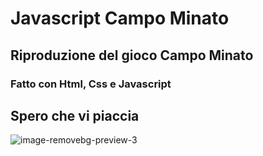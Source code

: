 # Javascript Campo Minato
## Riproduzione del gioco Campo Minato
### Fatto con Html, Css e Javascript
## Spero che vi piaccia 
![image-removebg-preview-3](https://github.com/Ibrahim-Mujagic/Javascript-Rock-Paper-Scissor/assets/150658345/ff152926-190b-4d0b-b8d1-8439642906ae)
